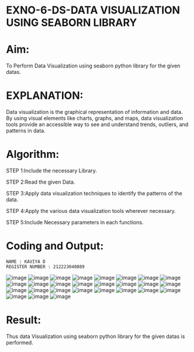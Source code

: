 # EXNO-6-DS-DATA VISUALIZATION USING SEABORN LIBRARY

# Aim:
  To Perform Data Visualization using seaborn python library for the given datas.

# EXPLANATION:
Data visualization is the graphical representation of information and data. By using visual elements like charts, graphs, and maps, data visualization tools provide an accessible way to see and understand trends, outliers, and patterns in data.

# Algorithm:
STEP 1:Include the necessary Library.

STEP 2:Read the given Data.

STEP 3:Apply data visualization techniques to identify the patterns of the data.

STEP 4:Apply the various data visualization tools wherever necessary.

STEP 5:Include Necessary parameters in each functions.

# Coding and Output:
```
NAME : KAVIYA D
REGISTER NUMBER : 212223040089
```
![image](https://github.com/user-attachments/assets/58462f3b-2ebf-4cee-81e2-52197b70858c)
![image](https://github.com/user-attachments/assets/836f5b48-886c-42e4-8409-bfc71b399a33)
![image](https://github.com/user-attachments/assets/9e5462e0-c925-44df-a646-0538853b1ef5)
![image](https://github.com/user-attachments/assets/af6f1def-44c3-4a62-b3e6-c8bae03783af)
![image](https://github.com/user-attachments/assets/c789ea3d-8f17-402c-b79e-a4018512dd69)
![image](https://github.com/user-attachments/assets/1d4eb1cb-2be5-415c-9a98-23f42e98e57a)
![image](https://github.com/user-attachments/assets/e2f74564-5886-4da6-847d-89d590702d1a)
![image](https://github.com/user-attachments/assets/53208ddd-aae8-4b5f-a9db-d0c531eee3c5)
![image](https://github.com/user-attachments/assets/9b7d2ab3-bcf3-4220-8a7c-d0ce8681449f)
![image](https://github.com/user-attachments/assets/bb8bb949-507c-4a20-9fef-f6a6c56e3371)
![image](https://github.com/user-attachments/assets/c1bfafd9-123b-4226-bc76-47d895ccfc0e)
![image](https://github.com/user-attachments/assets/b6985c63-1daf-495d-bec3-d840309f6c8a)
![image](https://github.com/user-attachments/assets/760223c8-0c2f-41b9-845e-e674278b8cca)
![image](https://github.com/user-attachments/assets/0006242a-74e4-4bc8-aaad-95cf2e1932c8)
![image](https://github.com/user-attachments/assets/b710994a-c970-4d47-9a3c-eeab200f0cda)
![image](https://github.com/user-attachments/assets/b0436de7-3582-46d8-a0bd-cbbdc3315066)
![image](https://github.com/user-attachments/assets/5a6be6ed-e4be-41e2-8812-43a9969c9f3e)
![image](https://github.com/user-attachments/assets/c8c71bd2-8e4d-4218-8977-052cd7e9ccde)
![image](https://github.com/user-attachments/assets/653dbe82-928d-420e-9772-363f6a9176be)
![image](https://github.com/user-attachments/assets/5e0d4222-f326-4018-a9ea-5662c286eb95)
![image](https://github.com/user-attachments/assets/e7991f61-d742-41b5-b439-d8f0dca70f13)
![image](https://github.com/user-attachments/assets/8ce02706-0831-486d-b221-4b4ccf7034ac)
![image](https://github.com/user-attachments/assets/72b9e974-04bf-4370-874e-5c03b4e8c23b)
![image](https://github.com/user-attachments/assets/ec743b6c-13bb-46d9-8675-9d0c7fc4b490)
![image](https://github.com/user-attachments/assets/fa6ceea1-bb9f-4947-a94d-d120e760dcde)
![image](https://github.com/user-attachments/assets/998b9326-bf41-40ab-b41c-18f3c852d24c)
![image](https://github.com/user-attachments/assets/f5182c54-51ae-4703-98a1-6c5f39ac44f7)



# Result:
Thus data Visualization using seaborn python library for the given datas is performed.

